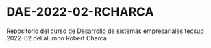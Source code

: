# DAE-2022-02-RCHARCA
Repositorio del curso de Desarrollo de sistemas empresariales tecsup 2022-02 del alumno Robert Charca
